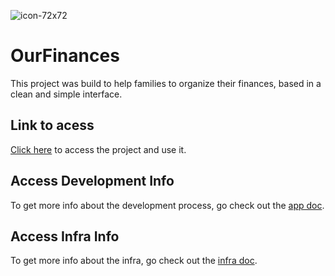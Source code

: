 ![icon-72x72](https://github.com/EduBernardo/our-finances/assets/39711522/2c6b2a7b-fd3b-4495-884e-d2204c43d9aa)


# OurFinances
This project was build to help families to organize their finances, based in a clean and simple interface.

## Link to acess

[Click here](https://d1qceagunhuwl0.cloudfront.net) to access the project and use it.


## Access Development Info

To get more info about the development process, go check out the [app doc](https://github.com/EduBernardo/our-finances/blob/develop/app/README.md).

## Access Infra Info

To get more info about the infra, go check out the [infra doc](https://github.com/EduBernardo/our-finances/blob/develop/infra/README.md).

